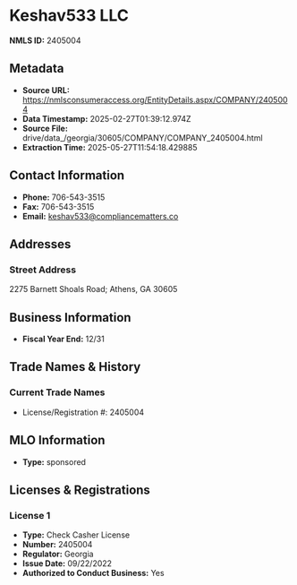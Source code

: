 # Keshav533 LLC

**NMLS ID:** 2405004

## Metadata
- **Source URL:** https://nmlsconsumeraccess.org/EntityDetails.aspx/COMPANY/2405004
- **Data Timestamp:** 2025-02-27T01:39:12.974Z
- **Source File:** drive/data_/georgia/30605/COMPANY/COMPANY_2405004.html
- **Extraction Time:** 2025-05-27T11:54:18.429885

## Contact Information
- **Phone:** 706-543-3515
- **Fax:** 706-543-3515
- **Email:** keshav533@compliancematters.co

## Addresses
### Street Address
2275 Barnett Shoals Road; Athens, GA 30605

## Business Information
- **Fiscal Year End:** 12/31

## Trade Names & History
### Current Trade Names
- License/Registration #: 2405004

## MLO Information
- **Type:** sponsored

## Licenses & Registrations

### License 1
- **Type:** Check Casher License
- **Number:** 2405004
- **Regulator:** Georgia
- **Issue Date:** 09/22/2022
- **Authorized to Conduct Business:** Yes
